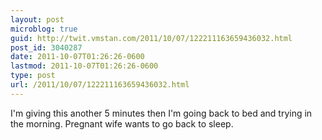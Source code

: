 ```yaml
---
layout: post
microblog: true
guid: http://twit.vmstan.com/2011/10/07/122211163659436032.html
post_id: 3040287
date: 2011-10-07T01:26:26-0600
lastmod: 2011-10-07T01:26:26-0600
type: post
url: /2011/10/07/122211163659436032.html
---
```

I'm giving this another 5 minutes then I'm going back to bed and trying in the morning. Pregnant wife wants to go back to sleep.
